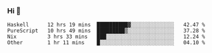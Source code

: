 ### Hi 👋

<!--START_SECTION:waka-->

```text
Haskell      12 hrs 19 mins  ██████████▓░░░░░░░░░░░░░░   42.47 %
PureScript   10 hrs 49 mins  █████████▒░░░░░░░░░░░░░░░   37.28 %
Nix          3 hrs 33 mins   ███░░░░░░░░░░░░░░░░░░░░░░   12.24 %
Other        1 hr 11 mins    █░░░░░░░░░░░░░░░░░░░░░░░░   04.10 %
```

<!--END_SECTION:waka-->
